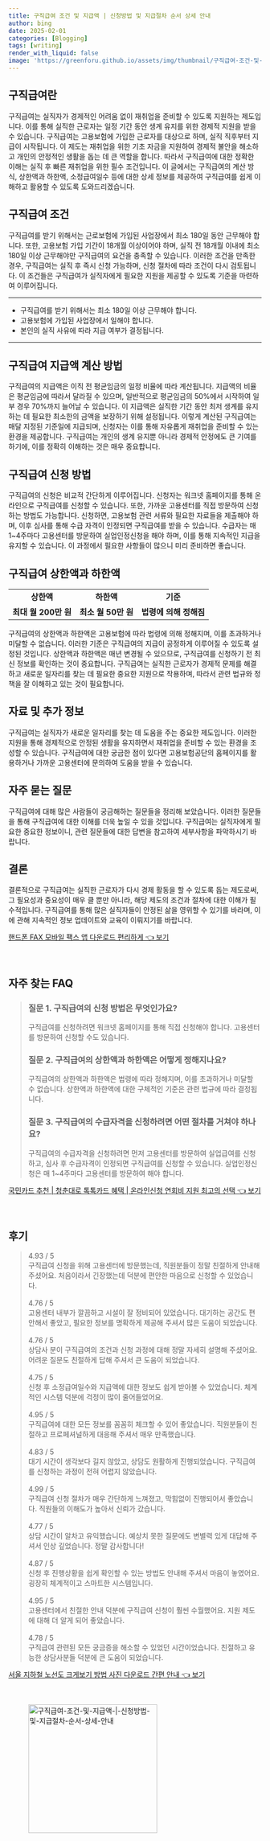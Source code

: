 ```yaml
---
title: 구직급여 조건 및 지급액 | 신청방법 및 지급절차 순서 상세 안내
author: bing
date: 2025-02-01
categories: [Blogging]
tags: [writing]
render_with_liquid: false
image: 'https://greenforu.github.io/assets/img/thumbnail/구직급여-조건-및-지급액-|-신청방법-및-지급절차-순서-상세-안내.webp'
---
```



<h2 id='구직급여란'>구직급여란</h2>

<p>구직급여는 실직자가 경제적인 어려움 없이 재취업을 준비할 수 있도록 지원하는 제도입니다. 이를 통해 실직한 근로자는 일정 기간 동안 생계 유지를 위한 경제적 지원을 받을 수 있습니다. 구직급여는 고용보험에 가입한 근로자를 대상으로 하며, 실직 직후부터 지급이 시작됩니다. 이 제도는 재취업을 위한 기초 자금을 지원하여 경제적 불안을 해소하고 개인의 안정적인 생활을 돕는 데 큰 역할을 합니다. 따라서 구직급여에 대한 정확한 이해는 실직 후 빠른 재취업을 위한 필수 조건입니다. 이 글에서는 구직급여의 계산 방식, 상한액과 하한액, 소정급여일수 등에 대한 상세 정보를 제공하여 구직급여를 쉽게 이해하고 활용할 수 있도록 도와드리겠습니다.</p>

<h2 id='구직급여 조건'>구직급여 조건</h2>

<p>구직급여를 받기 위해서는 근로보험에 가입된 사업장에서 최소 180일 동안 근무해야 합니다. 또한, 고용보험 가입 기간이 18개월 이상이어야 하며, 실직 전 18개월 이내에 최소 180일 이상 근무해야만 구직급여의 요건을 충족할 수 있습니다. 이러한 조건을 만족한 경우, 구직급여는 실직 후 즉시 신청 가능하며, 신청 절차에 따라 조건이 다시 검토됩니다. 이 조건들은 구직급여가 실직자에게 필요한 지원을 제공할 수 있도록 기준을 마련하여 이루어집니다.</p>

<hr />

<ul>
    <li>구직급여를 받기 위해서는 최소 180일 이상 근무해야 합니다.</li>
    <li>고용보험에 가입된 사업장에서 일해야 합니다.</li>
    <li>본인의 실직 사유에 따라 지급 여부가 결정됩니다.</li>
</ul>

<hr />

<h2 id='구직급여 지급액 계산 방법'>구직급여 지급액 계산 방법</h2>

<p>구직급여의 지급액은 이직 전 평균임금의 일정 비율에 따라 계산됩니다. 지급액의 비율은 평균임금에 따라서 달라질 수 있으며, 일반적으로 평균임금의 50%에서 시작하여 일부 경우 70%까지 늘어날 수 있습니다. 이 지급액은 실직한 기간 동안 최저 생계를 유지하는 데 필요한 최소한의 금액을 보장하기 위해 설정됩니다. 이렇게 계산된 구직급여는 매달 지정된 기준일에 지급되며, 신청자는 이를 통해 자유롭게 재취업을 준비할 수 있는 환경을 제공합니다. 구직급여는 개인의 생계 유지뿐 아니라 경제적 안정에도 큰 기여를 하기에, 이를 정확히 이해하는 것은 매우 중요합니다.</p>

<h2 id='구직급여 신청 방법'>구직급여 신청 방법</h2>

<p>구직급여의 신청은 비교적 간단하게 이루어집니다. 신청자는 워크넷 홈페이지를 통해 온라인으로 구직급여를 신청할 수 있습니다. 또한, 가까운 고용센터를 직접 방문하여 신청하는 방법도 가능합니다. 신청하면, 고용보험 관련 서류와 필요한 자료들을 제출해야 하며, 이후 심사를 통해 수급 자격이 인정되면 구직급여를 받을 수 있습니다. 수급자는 매 1~4주마다 고용센터를 방문하여 실업인정신청을 해야 하며, 이를 통해 지속적인 지급을 유지할 수 있습니다. 이 과정에서 필요한 사항들이 많으니 미리 준비하면 좋습니다.</p>

<h2 id='구직급여 상한액과 하한액'>구직급여 상한액과 하한액</h2>

<table>
    <tr>
        <td style="text-align: center; height: 17px;"><b>상한액</b></td>
        <td style="text-align: center; height: 17px;"><b>하한액</b></td>
        <td style="text-align: center; height: 17px;"><b>기준</b></td>
    </tr>
    <tr>
        <td style="text-align: center; height: 17px;"><b>최대 월 200만 원</b></td>
        <td style="text-align: center; height: 17px;"><b>최소 월 50만 원</b></td>
        <td style="text-align: center; height: 17px;"><b>법령에 의해 정해짐</b></td>
    </tr>
</table>

<p>구직급여의 상한액과 하한액은 고용보험에 따라 법령에 의해 정해지며, 이를 초과하거나 미달할 수 없습니다. 이러한 기준은 구직급여의 지급이 공정하게 이루어질 수 있도록 설정된 것입니다. 상한액과 하한액은 매년 변경될 수 있으므로, 구직급여를 신청하기 전 최신 정보를 확인하는 것이 중요합니다. 구직급여는 실직한 근로자가 경제적 문제를 해결하고 새로운 일자리를 찾는 데 필요한 중요한 지원으로 작용하며, 따라서 관련 법규와 정책을 잘 이해하고 있는 것이 필요합니다.</p>

<h2 id='자료 및 추가 정보'>자료 및 추가 정보</h2>

<p>구직급여는 실직자가 새로운 일자리를 찾는 데 도움을 주는 중요한 제도입니다. 이러한 지원을 통해 경제적으로 안정된 생활을 유지하면서 재취업을 준비할 수 있는 환경을 조성할 수 있습니다. 구직급여에 대한 궁금한 점이 있다면 고용보험공단의 홈페이지를 활용하거나 가까운 고용센터에 문의하여 도움을 받을 수 있습니다.</p>

<h2 id='자주 묻는 질문'>자주 묻는 질문</h2>

<p>구직급여에 대해 많은 사람들이 궁금해하는 질문들을 정리해 보았습니다. 이러한 질문들을 통해 구직급여에 대한 이해를 더욱 높일 수 있을 것입니다. 구직급여는 실직자에게 필요한 중요한 정보이니, 관련 질문들에 대한 답변을 참고하여 세부사항을 파악하시기 바랍니다.</p>

<h2 id='결론'>결론</h2>

<p>결론적으로 구직급여는 실직한 근로자가 다시 경제 활동을 할 수 있도록 돕는 제도로써, 그 필요성과 중요성이 매우 클 뿐만 아니라, 해당 제도의 조건과 절차에 대한 이해가 필수적입니다. 구직급여를 통해 많은 실직자들이 안정된 삶을 영위할 수 있기를 바라며, 이에 관해 지속적인 정보 업데이트와 교육이 이뤄지기를 바랍니다.</p>


<p><a class="click-button" title="핸드폰 FAX 모바일 팩스 앱 다운로드 편리하게" href="https://greenforu.github.io/posts/%ED%95%B8%EB%93%9C%ED%8F%B0-FAX-%EB%AA%A8%EB%B0%94%EC%9D%BC-%ED%8C%A9%EC%8A%A4-%EC%95%B1-%EB%8B%A4%EC%9A%B4%EB%A1%9C%EB%93%9C-%ED%8E%B8%EB%A6%AC%ED%95%98%EA%B2%8C/" rel="dofollow">핸드폰 FAX 모바일 팩스 앱 다운로드 편리하게 👈 보기</a></p><br>
<h2 id='자주_찾는_FAQ'>자주 찾는 FAQ</h2>
<div itemscope="" itemtype="https://schema.org/FAQPage"> 
<blockquote> 
<div itemscope="" itemprop="mainEntity" itemtype="https://schema.org/Question"> 
<h3 itemprop="name">질문 1. 구직급여의 신청 방법은 무엇인가요?</h3> 
<div itemscope="" itemprop="acceptedAnswer" itemtype="https://schema.org/Answer"> 
<span itemprop="text"> 
<p>구직급여를 신청하려면 워크넷 홈페이지를 통해 직접 신청해야 합니다. 고용센터를 방문하여 신청할 수도 있습니다.</p> 
</span> 
</div> 
</div> 
<div itemscope="" itemprop="mainEntity" itemtype="https://schema.org/Question"> 
<h3 itemprop="name">질문 2. 구직급여의 상한액과 하한액은 어떻게 정해지나요?</h3> 
<div itemscope="" itemprop="acceptedAnswer" itemtype="https://schema.org/Answer"> 
<span itemprop="text"> 
<p>구직급여의 상한액과 하한액은 법령에 따라 정해지며, 이를 초과하거나 미달할 수 없습니다. 상한액과 하한액에 대한 구체적인 기준은 관련 법규에 따라 결정됩니다.</p> 
</span> 
</div> 
</div> 
<div itemscope="" itemprop="mainEntity" itemtype="https://schema.org/Question"> 
<h3 itemprop="name">질문 3. 구직급여의 수급자격을 신청하려면 어떤 절차를 거쳐야 하나요?</h3> 
<div itemscope="" itemprop="acceptedAnswer" itemtype="https://schema.org/Answer"> 
<span itemprop="text"> 
<p>구직급여의 수급자격을 신청하려면 먼저 고용센터를 방문하여 실업급여를 신청하고, 심사 후 수급자격이 인정되면 구직급여를 신청할 수 있습니다. 실업인정신청은 매 1~4주마다 고용센터를 방문하여 해야 합니다.</p> 
</span> 
</div> 
</div> 
</blockquote> 
</div>
<p><a class="click-button" title="국민카드 추천 | 청춘대로 톡톡카드 혜택 | 온라인신청 연회비 지원 최고의 선택" href="https://greenforu.github.io/posts/%EA%B5%AD%EB%AF%BC%EC%B9%B4%EB%93%9C-%EC%B6%94%EC%B2%9C-%EC%B2%AD%EC%B6%98%EB%8C%80%EB%A1%9C-%ED%86%A1%ED%86%A1%EC%B9%B4%EB%93%9C-%ED%98%9C%ED%83%9D-%EC%98%A8%EB%9D%BC%EC%9D%B8%EC%8B%A0%EC%B2%AD-%EC%97%B0%ED%9A%8C%EB%B9%84-%EC%A7%80%EC%9B%90-%EC%B5%9C%EA%B3%A0%EC%9D%98-%EC%84%A0%ED%83%9D/" rel="dofollow">국민카드 추천 | 청춘대로 톡톡카드 혜택 | 온라인신청 연회비 지원 최고의 선택 👈 보기</a></p><br>
<h2 id='후기'>후기</h2>
<div itemscope itemtype="https://schema.org/Product">
  <blockquote>
  <div itemprop="review" itemscope itemtype="https://schema.org/Review">
      <div itemprop="reviewRating" itemscope itemtype="https://schema.org/Rating"> <span itemprop="ratingValue">4.93</span> / <span itemprop="bestRating">5</span> </div>
      <span itemprop="reviewBody">구직급여 신청을 위해 고용센터에 방문했는데, 직원분들이 정말 친절하게 안내해 주셨어요. 처음이라서 긴장했는데 덕분에 편안한 마음으로 신청할 수 있었습니다.</span>
  </div>
  <br>
  <div itemprop="review" itemscope itemtype="https://schema.org/Review">
      <div itemprop="reviewRating" itemscope itemtype="https://schema.org/Rating"> <span itemprop="ratingValue">4.76</span> / <span itemprop="bestRating">5</span> </div>
      <span itemprop="reviewBody">고용센터 내부가 깔끔하고 시설이 잘 정비되어 있었습니다. 대기하는 공간도 편안해서 좋았고, 필요한 정보를 명확하게 제공해 주셔서 많은 도움이 되었습니다.</span>
  </div>
  <br>
  <div itemprop="review" itemscope itemtype="https://schema.org/Review">
      <div itemprop="reviewRating" itemscope itemtype="https://schema.org/Rating"> <span itemprop="ratingValue">4.76</span> / <span itemprop="bestRating">5</span> </div>
      <span itemprop="reviewBody">상담사 분이 구직급여의 조건과 신청 과정에 대해 정말 자세히 설명해 주셨어요. 어려운 질문도 친절하게 답해 주셔서 큰 도움이 되었습니다.</span>
  </div>
  <br>
  <div itemprop="review" itemscope itemtype="https://schema.org/Review">
      <div itemprop="reviewRating" itemscope itemtype="https://schema.org/Rating"> <span itemprop="ratingValue">4.75</span> / <span itemprop="bestRating">5</span> </div>
      <span itemprop="reviewBody">신청 후 소정급여일수와 지급액에 대한 정보도 쉽게 받아볼 수 있었습니다. 체계적인 시스템 덕분에 걱정이 많이 줄어들었어요.</span>
  </div>
  <br>
  <div itemprop="review" itemscope itemtype="https://schema.org/Review">
      <div itemprop="reviewRating" itemscope itemtype="https://schema.org/Rating"> <span itemprop="ratingValue">4.95</span> / <span itemprop="bestRating">5</span> </div>
      <span itemprop="reviewBody">구직급여에 대한 모든 정보를 꼼꼼히 체크할 수 있어 좋았습니다. 직원분들이 친절하고 프로페셔널하게 대응해 주셔서 매우 만족했습니다.</span>
  </div>
  <br>
  <div itemprop="review" itemscope itemtype="https://schema.org/Review">
      <div itemprop="reviewRating" itemscope itemtype="https://schema.org/Rating"> <span itemprop="ratingValue">4.83</span> / <span itemprop="bestRating">5</span> </div>
      <span itemprop="reviewBody">대기 시간이 생각보다 길지 않았고, 상담도 원활하게 진행되었습니다. 구직급여를 신청하는 과정이 전혀 어렵지 않았습니다.</span>
  </div>
  <br>
  <div itemprop="review" itemscope itemtype="https://schema.org/Review">
      <div itemprop="reviewRating" itemscope itemtype="https://schema.org/Rating"> <span itemprop="ratingValue">4.99</span> / <span itemprop="bestRating">5</span> </div>
      <span itemprop="reviewBody">구직급여 신청 절차가 매우 간단하게 느껴졌고, 막힘없이 진행되어서 좋았습니다. 직원들의 이해도가 높아서 신뢰가 갔습니다.</span>
  </div>
  <br>
  <div itemprop="review" itemscope itemtype="https://schema.org/Review">
      <div itemprop="reviewRating" itemscope itemtype="https://schema.org/Rating"> <span itemprop="ratingValue">4.77</span> / <span itemprop="bestRating">5</span> </div>
      <span itemprop="reviewBody">상담 시간이 알차고 유익했습니다. 예상치 못한 질문에도 변별력 있게 대답해 주셔서 인상 깊었습니다. 정말 감사합니다!</span>
  </div>
  <br>
  <div itemprop="review" itemscope itemtype="https://schema.org/Review">
      <div itemprop="reviewRating" itemscope itemtype="https://schema.org/Rating"> <span itemprop="ratingValue">4.87</span> / <span itemprop="bestRating">5</span> </div>
      <span itemprop="reviewBody">신청 후 진행상황을 쉽게 확인할 수 있는 방법도 안내해 주셔서 마음이 놓였어요. 굉장히 체계적이고 스마트한 시스템입니다.</span>
  </div>
  <br>
  <div itemprop="review" itemscope itemtype="https://schema.org/Review">
      <div itemprop="reviewRating" itemscope itemtype="https://schema.org/Rating"> <span itemprop="ratingValue">4.95</span> / <span itemprop="bestRating">5</span> </div>
      <span itemprop="reviewBody">고용센터에서 친절한 안내 덕분에 구직급여 신청이 훨씬 수월했어요. 지원 제도에 대해 더 알게 되어 좋았습니다.</span>
  </div>
  <br>
  <div itemprop="review" itemscope itemtype="https://schema.org/Review">
      <div itemprop="reviewRating" itemscope itemtype="https://schema.org/Rating"> <span itemprop="ratingValue">4.78</span> / <span itemprop="bestRating">5</span> </div>
      <span itemprop="reviewBody">구직급여 관련된 모든 궁금증을 해소할 수 있었던 시간이었습니다. 친절하고 유능한 상담사분들 덕분에 큰 도움이 되었습니다.</span>
  </div>
  </blockquote>
</div>
<p><a class="click-button" title="서울 지하철 노선도 크게보기 방법 사진 다운로드 간편 안내" href="https://greenforu.github.io/posts/%EC%84%9C%EC%9A%B8-%EC%A7%80%ED%95%98%EC%B2%A0-%EB%85%B8%EC%84%A0%EB%8F%84-%ED%81%AC%EA%B2%8C%EB%B3%B4%EA%B8%B0-%EB%B0%A9%EB%B2%95-%EC%82%AC%EC%A7%84-%EB%8B%A4%EC%9A%B4%EB%A1%9C%EB%93%9C-%EA%B0%84%ED%8E%B8-%EC%95%88%EB%82%B4/" rel="dofollow">서울 지하철 노선도 크게보기 방법 사진 다운로드 간편 안내 👈 보기</a></p><br>
<figure class="image"><img src="https://greenforu.github.io/assets/img/thumbnail/구직급여-조건-및-지급액-|-신청방법-및-지급절차-순서-상세-안내.webp" alt="구직급여-조건-및-지급액-|-신청방법-및-지급절차-순서-상세-안내" width="256" height="256"></figure>